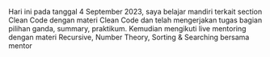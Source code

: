 Hari ini pada tanggal 4 September 2023, saya belajar mandiri terkait section Clean Code dengan materi Clean Code dan telah mengerjakan tugas bagian pilihan ganda, summary, praktikum.
Kemudian mengikuti live mentoring dengan materi Recursive, Number Theory, Sorting &  Searching bersama mentor